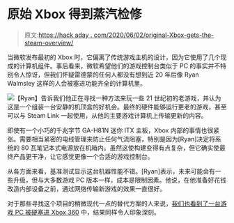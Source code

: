 # 原始 Xbox 得到蒸汽检修

> 原文:[https://hack aday . com/2020/06/02/original-Xbox-gets-the-steam-overview/](https://hackaday.com/2020/06/02/original-xbox-gets-the-steam-overhaul/)

当微软发布最初的 Xbox 时，它偏离了传统游戏主机的设计，因为它使用了几个现成的计算机组件。事后看来，微软希望他们的游戏控制台类似于 PC 的事实并不特别令人惊讶，但我们怀疑雷德蒙的任何人都没有想到近 20 年后像 Ryan Walmsley 这样的人会被塞进功能齐全的计算机里。

[![](../Images/a8fa518fd9c7aed289cbcbec802e5fbc.png)](https://hackaday.com/wp-content/uploads/2020/05/xboxpc_detail.jpg)【Ryan】告诉我们他正在寻找一种方法来玩一些 21 世纪初的老游戏，并认为这是一个组装一台安静的机顶盒的好机会。最终的硬件能够运行更老的游戏，甚至可以与 Steam Link 一起使用，从他的主要游戏计算机上传输更新的内容。

即使有一个小巧的千兆字节 GA-H81N 迷你 ITX 主板，Xbox 内部的事情也很紧张。需要相当紧密的电线管理来防止任何气流阻塞，特别是因为[Ryan]决定将系统的 80 瓦笔记本式电源放在机箱内。虽然这使构建变得有点复杂，但它确实使最终产品更干净，让它感觉更像一个合适的游戏控制台。

从各方面来看，基准测试显示这台机器性能不错。[Ryan]表示，未来可能会有一些升级，但与大多数游戏 PC 版本一样，成本是限制因素。他说，在他准备好花钱改造内部设备之前，通过网络传输新游戏的效果一直很好。

对于那些寻找这个项目的稍微现代一点的替代方案的人来说，[我们也看到了一台游戏 PC 被硬塞进 Xbox 360](https://hackaday.com/2018/09/16/this-xbox-360-is-powered-by-steam/) 中，结果同样令人印象深刻。